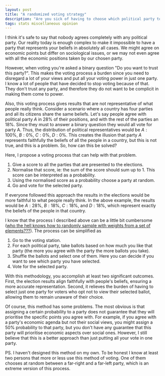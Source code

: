 ```yaml
---
layout: post
title: "A randomized voting strategy"
description: "Are you sick of having to choose which political party to vote for when none of them represents your beliefs 100%? In this post, I am going to explain a practice that will end your headaches when voting."
tags: stats miscellaneous opinion
---
```


I think it's safe to say that nobody agrees completely with any political party. Our reality today is enough complex to make it impossible to have a party that represents your beliefs in absolutely all cases. We might agree on economic points but differ on sociological issues, or we may not even agree with all the economic positions taken by our chosen party.

However, when voting you're asked a binary question "Do you want to trust this party?". This makes the voting process a burden since you need to disregard a lot of your views and put all your voting power in just one party. I know a lot of people that have decided to stop voting because of that. They don't trust any party, and therefore they do not want to be complicit in making them come to power. 

Also, this voting process gives results that are not representative of what people really think. Consider a scenario where a country has four parties and all its citizens share the same beliefs. Let's say people agree with political party $A$ in $28\%$ of their positions, and with the rest of the parties an $18\%$. Since they must to answer a binary question they would all vote for party A. Thus, the distribution of political representatives would be $A: 100\%$,  $B: 0\%$,  $C: 0\%$,  $D: 0\%$. This creates the illusion that party $A$ represents faithfully the beliefs of all the people in a country, but this is not true, and this is a problem. So, how can this be solved?

Here, I propose a voting process that can help with that problem. 

1. Give a score to all the parties that are presented to the elections.
2. Normalise that score, ie: the sum of the score should sum up to $1$. This score can be interpreted as a probability.
3. Using the normalised score as a probability choose a party at random.
4. Go and vote for the selected party.

If everyone followed this approach the results in the elections would be more faithful to what people really think. In the above example, the results would be $A: 28\%$,  $B: 18\%$,  $C: 18\%$, and $D: 18\%$, which represent exactly the beliefs of the people in that country. 

I know that the process I described above can be a little bit cumbersome ([who the hell knows how to randomly sample with weights from a set of elements???](https://stackoverflow.com/questions/13047806/weighted-random-sample-in-python)). The process can be simplified as

1. Go to the voting station.
2. For each political party, take ballots based on how much you like that party (the more you agree with the party the more ballots you take).
3. Shuffle the ballots and select one of them. Here you can decide if you want to see which party you have selected. 
4. Vote for the selected party.

With this methodology, you accomplish at least two significant outcomes. First, the election results align faithfully with people's beliefs, ensuring a more accurate representation. Second, it relieves the burden of having to select just one party for voters who opt not to view their selected ballot, allowing them to remain unaware of their choice. 

Of course, this method has some problems. The most obvious is that assigning a certain probability to a party does not guarantee that they will prioritise the specific points you agree with. For example, if you agree with a party's economic agenda but not their social views, you might assign a 50% probability to that party, but you don't have any guarantee that this party will prioritise economic aspects over social ones. However, I still believe that this is a better approach than just putting all your vote in one party.

PS. I haven't designed this method on my own. To be honest I know at least two persons that more or less use this method of voting. One of them chooses at random between a far-right and a far-left party, which is an extreme version of this process.